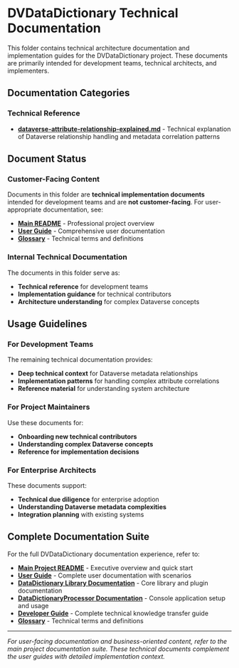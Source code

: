 # DVDataDictionary Technical Documentation

This folder contains technical architecture documentation and implementation guides for the DVDataDictionary project. These documents are primarily intended for development teams, technical architects, and implementers.

## Documentation Categories

### Technical Reference
- **[dataverse-attribute-relationship-explained.md](./dataverse-attribute-relationship-explained.md)** - Technical explanation of Dataverse relationship handling and metadata correlation patterns

## Document Status

### Customer-Facing Content
Documents in this folder are **technical implementation documents** intended for development teams and are **not customer-facing**. For user-appropriate documentation, see:

- **[Main README](../README.md)** - Professional project overview
- **[User Guide](../USER_GUIDE.md)** - Comprehensive user documentation
- **[Glossary](../GLOSSARY.md)** - Technical terms and definitions

### Internal Technical Documentation
The documents in this folder serve as:
- **Technical reference** for development teams
- **Implementation guidance** for technical contributors
- **Architecture understanding** for complex Dataverse concepts

## Usage Guidelines

### For Development Teams
The remaining technical documentation provides:
- **Deep technical context** for Dataverse metadata relationships
- **Implementation patterns** for handling complex attribute correlations
- **Reference material** for understanding system architecture

### For Project Maintainers
Use these documents for:
- **Onboarding new technical contributors**
- **Understanding complex Dataverse concepts**
- **Reference for implementation decisions**

### For Enterprise Architects
These documents support:
- **Technical due diligence** for enterprise adoption
- **Understanding Dataverse metadata complexities**
- **Integration planning** with existing systems

## Complete Documentation Suite

For the full DVDataDictionary documentation experience, refer to:

- **[Main Project README](../README.md)** - Executive overview and quick start
- **[User Guide](../USER_GUIDE.md)** - Complete user documentation with scenarios
- **[DataDictionary Library Documentation](../DataDictionary/README.md)** - Core library and plugin documentation
- **[DataDictionaryProcessor Documentation](../DataDictionaryProcessor/README.md)** - Console application setup and usage
- **[Developer Guide](../DataDictionaryProcessor/developer_guide.md)** - Complete technical knowledge transfer guide
- **[Glossary](../GLOSSARY.md)** - Technical terms and definitions

---

*For user-facing documentation and business-oriented content, refer to the main project documentation suite. These technical documents complement the user guides with detailed implementation context.*